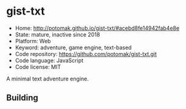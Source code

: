 # gist-txt

- Home: http://potomak.github.io/gist-txt/#acebd8fe14942fab4e8e
- State: mature, inactive since 2018
- Platform: Web
- Keyword: adventure, game engine, text-based
- Code repository: https://github.com/potomak/gist-txt.git
- Code language: JavaScript
- Code license: MIT

A minimal text adventure engine.

## Building
